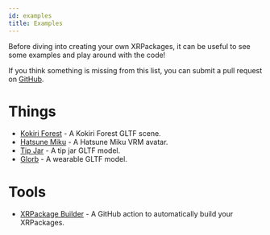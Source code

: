 ```yaml
---
id: examples
title: Examples
---
```


Before diving into creating your own XRPackages, it can be useful to see some examples and play around with the code!

If you think something is missing from this list, you can submit a pull request on <a href="https://github.com/webaverse/docs" target="_blank" rel="noopener noreferrer">GitHub</a>.

# Things
- [Kokiri Forest](https://github.com/avaer/kokiri-forest) - A Kokiri Forest GLTF scene.
- [Hatsune Miku](https://github.com/avaer/miku) - A Hatsune Miku VRM avatar.
- [Tip Jar](https://github.com/avaer/tipjar) - A tip jar GLTF model.
- [Glorb](https://github.com/avaer/glorb) - A wearable GLTF model.

# Tools
- [XRPackage Builder](https://github.com/webaverse/xrpackage-build-action) - A GitHub action to automatically build your XRPackages.
